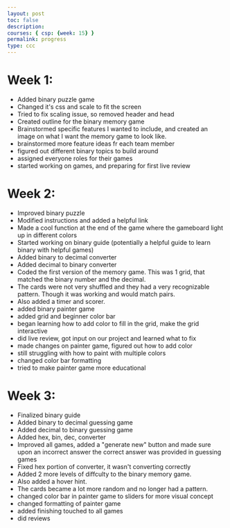 ```yaml
---
layout: post
toc: false
description:
courses: { csp: {week: 15} }
permalink: progress
type: ccc
---
```


# Week 1:
- Added binary puzzle game
- Changed it's css and scale to fit the screen
- Tried to fix scaling issue, so removed header and head
- Created outline for the binary memory game 
- Brainstormed specific features I wanted to include, and created an image on what I want the memory game to look like.
- brainstormed more feature ideas fr each team member
- figured out different binary topics to build around
- assigned everyone roles for their games
- started working on games, and preparing for first live review




# Week 2: 
- Improved binary puzzle
- Modified instructions and added a helpful link
- Made a cool function at the end of the game where the gameboard light up in different colors
- Started working on binary guide (potentially a helpful guide to learn binary with helpful games)
- Added binary to decimal converter
- Added decimal to binary converter
- Coded the first version of the memory game. This was 1 grid, that matched the binary number and the decimal. 
- The cards were not very shuffled and they had a very recognizable pattern. Though it was working and would match pairs. 
- Also added a timer and scorer. 
- added binary painter game
- added grid and beginner color bar
- began learning how to add color to fill in the grid, make the grid interactive
- did live review, got input on our project and learned what to fix 
- made changes on painter game, figured out how to add color
- still struggling with how to paint with multiple colors 
- changed color bar formatting 
- tried to make painter game more educational



# Week 3: 
- Finalized binary guide
- Added binary to decimal guessing game
- Added decimal to binary guessing game
- Added hex, bin, dec, converter
- Improved all games, added a "generate new" button and made sure upon an incorrect answer the correct answer was provided in guessing games
- Fixed hex portion of converter, it wasn't converting correctly
- Added 2 more levels of diffculty to the binary memory game. 
- Also added a hover hint. 
- The cards became a lot more random and no longer had a pattern. 
- changed color bar in painter game to sliders for more visual concept
- changed formatting of painter game 
- added finishing touched to all games 
- did reviews